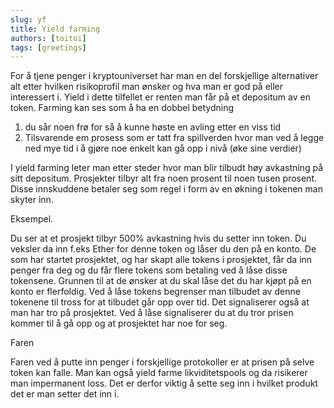 ```yaml
---
slug: yf
title: Yield farming
authors: [toitoi]
tags: [greetings]
---
```


For å tjene penger i kryptouniverset har man en del forskjellige alternativer alt etter hvilken risikoprofil man ønsker og hva man er god på eller interessert i. Yield i dette tilfellet er renten man får på et depositum av en token. Farming kan ses som å ha en dobbel betydning 

1.	du sår noen frø for så å kunne høste en avling etter en viss tid
2.	Tilsvarende em prosess som er tatt fra spillverden hvor man ved å legge ned mye tid i å gjøre noe enkelt kan gå opp i nivå (øke sine verdier)

I yield farming leter man etter steder hvor man blir tilbudt høy avkastning på sitt depositum. Prosjekter tilbyr alt fra noen prosent til noen tusen prosent. Disse innskuddene betaler seg som regel i form av en økning i tokenen man skyter inn. 

Eksempel. 

Du ser at et prosjekt tilbyr 500% avkastning hvis du setter inn token. Du veksler da inn f.eks Ether for denne token og låser du den på en konto. De som har startet prosjektet, og har skapt alle tokens i prosjektet, får da inn penger fra deg og du får flere tokens som betaling ved å låse disse tokensene. 
Grunnen til at de ønsker at du skal låse det du har kjøpt på en konto er flerfoldig. Ved å låse tokens begrenser man tilbudet av denne tokenene til tross for at tilbudet går opp over tid. Det signaliserer også at man har tro på prosjektet. Ved å låse signaliserer du at du tror prisen kommer til å gå opp og at prosjektet har noe for seg.

Faren

Faren ved å putte inn penger i forskjellige protokoller er at prisen på selve token kan falle. Man kan også yield farme likviditetspools og da risikerer man impermanent loss. Det er derfor viktig å sette seg inn i hvilket produkt det er man setter det inn i. 

